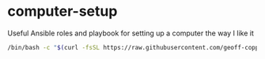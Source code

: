 # computer-setup

Useful Ansible roles and playbook for setting up a computer the way I like it

```bash
/bin/bash -c "$(curl -fsSL https://raw.githubusercontent.com/geoff-coppertop/computer-setup/HEAD/setup.sh)"
```
